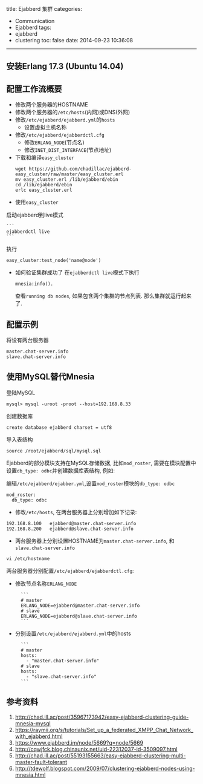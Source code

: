 title: Ejabberd 集群
categories:
  - Communication
  - Ejabberd
tags:
  - ejabberd
  - clustering
toc: false
date: 2014-09-23 10:36:08
---

## 安装Erlang 17.3 (Ubuntu 14.04)



## 配置工作流概要

- 修改两个服务器的HOSTNAME
- 修改两个服务器的`/etc/hosts`(内网)或DNS(外网)
- 修改`/etc/ejabberd/ejabberd.yml`的`hosts`
    -  设置虚拟主机名称
- 修改`/etc/ejabberd/ejabberdctl.cfg`
    -  修改`ERLANG_NODE`(节点名)
    -  修改`INET_DIST_INTERFACE`(节点地址)
- 下载和编译`easy_cluster`
    ```
    wget https://github.com/chadillac/ejabberd-easy_cluster/raw/master/easy_cluster.erl
    mv easy_cluster.erl /lib/ejabberd/ebin
    cd /lib/ejabberd/ebin
    erlc easy_cluster.erl
    ```
- 使用`easy_cluster`

启动ejabberd到live模式

    ```
    ejabberdctl live
    ```

执行

```
easy_cluster:test_node('name@node')
```

- 如何验证集群成功了
    在`ejabberdctl live`模式下执行
    ```
    mnesia:info().
    ```
    查看`running db nodes`, 如果包含两个集群的节点列表. 那么集群就运行起来了.


## 配置示例

将设有两台服务器

```
master.chat-server.info
slave.chat-server.info
```

## 使用MySQL替代Mnesia

登陆MySQL

```
mysql> mysql -uroot -proot --host=192.168.8.33
```

创建数据库

```
create database ejabberd charset = utf8
```

导入表结构

```
source /root/ejabberd/sql/mysql.sql
```

Ejabberd的部分模块支持在MySQL存储数据, 比如`mod_roster`, 需要在模块配置中设置`db_type: odbc`并创建数据库表结构, 例如:

编辑`/etc/ejabberd/ejabber.yml`,设置`mod_roster`模块的`db_type: odbc`

```
mod_roster:
  db_type: odbc
```

- 修改`/etc/hosts`, 在两台服务器上分别增加如下记录:
```
192.168.8.100   ejabberd@master.chat-server.info
192.168.8.200   ejabberd@slave.chat-server.info
```
- 两台服务器上分别设置HOSTNAME为`master.chat-server.info`, 和`slave.chat-server.info`
```
vi /etc/hostname
```


两台服务器分别配置`/etc/ejabberd/ejabberdctl.cfg`:

- 修改节点名称`ERLANG_NODE`

        ```
        # master
        ERLANG_NODE=ejabberd@master.chat-server.info
        # slave
        ERLANG_NODE=ejabberd@slave.chat-server.info
        ```

- 分别设置`/etc/ejabberd/ejabberd.yml`中的hosts

        ```
        # master
        hosts:
          - "master.chat-server.info"
        # slave
        hosts:
          - "slave.chat-server.info"
        ```


## 参考资料

1. http://chad.ill.ac/post/35967173942/easy-ejabberd-clustering-guide-mnesia-mysql
2. https://raymii.org/s/tutorials/Set_up_a_federated_XMPP_Chat_Network_with_ejabberd.html
3. https://www.ejabberd.im/node/5669?q=node/5669
4. http://cqwjfck.blog.chinaunix.net/uid-22312037-id-3509097.html
5. http://chad.ill.ac/post/55193155663/easy-ejabberd-clustering-multi-master-fault-tolerant
6. http://tdewolf.blogspot.com/2009/07/clustering-ejabberd-nodes-using-mnesia.html